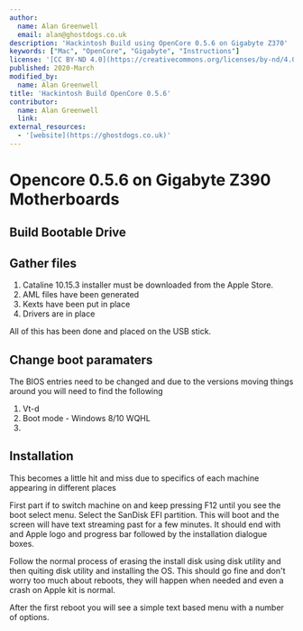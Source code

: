 ```yaml
---
author:
  name: Alan Greenwell
  email: alan@ghostdogs.co.uk
description: 'Hackintosh Build using OpenCore 0.5.6 on Gigabyte Z370'
keywords: ["Mac", "OpenCore", "Gigabyte", "Instructions"]
license: '[CC BY-ND 4.0](https://creativecommons.org/licenses/by-nd/4.0)'
published: 2020-March
modified_by:
  name: Alan Greenwell
title: 'Hackintosh Build OpenCore 0.5.6'
contributor:
  name: Alan Greenwell
  link: 
external_resources:
  - '[website](https://ghostdogs.co.uk)'
---
```


# Opencore 0.5.6 on Gigabyte Z390 Motherboards

## Build Bootable Drive

## Gather files

1. Cataline 10.15.3 installer must be downloaded from the Apple Store.
2. AML files have been generated
3. Kexts have been put in place
4. Drivers are in place

All of this has been done and placed on the USB stick.

## Change boot paramaters

The BIOS entries need to be changed and due to the versions moving things around you will need to find the following

1. Vt-d
2. Boot mode - Windows 8/10 WQHL
3. 

## Installation

This becomes a little hit and miss due to specifics of each machine appearing in different places

First part if to switch machine on and keep pressing F12 until you see the boot select menu. Select the SanDisk EFI partition.
This will boot and the screen will have text streaming past for a few minutes. It should end with and Apple logo and progress bar followed by the installation dialogue boxes.

Follow the normal process of erasing the install disk using disk utility and then quiting disk utility and installing the OS.
This should go fine and don't worry too much about reboots, they will happen when needed and even a crash on Apple kit is normal.

After the first reboot you will see a simple text based menu with a number of options. 